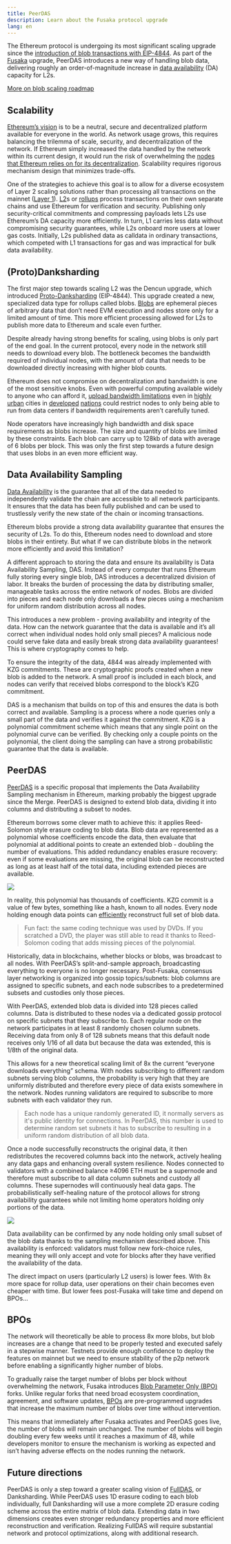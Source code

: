 ```yaml
---
title: PeerDAS
description: Learn about the Fusaka protocol upgrade
lang: en
---
```


The Ethereum protocol is undergoing its most significant scaling upgrade since the [introduction of blob transactions with EIP-4844](https://ethereum.org/en/roadmap/danksharding/). As part of the [Fusaka](https://ethereum.org/en/roadmap/fusaka) upgrade, PeerDAS introduces a new way of handling blob data, delivering roughly an order-of-magnitude increase in [data availability](https://l2beat.com/glossary#data-availability) (DA) capacity for L2s.

[More on blob scaling roadmap](https://blog.ethereum.org/2025/08/22/protocol-update-002)

## Scalability

[Ethereum’s vision](https://ethereum.org/en/roadmap/vision/) is to be a neutral, secure and decentralized platform available for everyone in the world. As network usage grows, this requires balancing the trilemma of scale, security, and decentralization of the network. If Ethereum simply increased the data handled by the network within its current design, it would run the risk of overwhelming the [nodes that Ethereum relies on for its decentralization](https://ethereum.org/en/developers/docs/nodes-and-clients/). Scalability requires rigorous mechanism design that minimizes trade-offs.

One of the strategies to achieve this goal is to allow for a diverse ecosystem of Layer 2 scaling solutions rather than processing all transactions on the mainnet ([Layer 1](https://l2beat.com/glossary#layer-1)). [L2](https://l2beat.com/glossary#layer-2)s or [rollups](https://l2beat.com/glossary#rollup) process transactions on their own separate chains and use Ethereum for verification and security. Publishing only security-critical commitments and compressing payloads lets L2s use Ethereum’s DA capacity more efficiently. In turn, L1 carries less data without compromising security guarantees, while L2s onboard more users at lower gas costs. Initially, L2s published data as calldata in ordinary transactions, which competed with L1 transactions for gas and was impractical for bulk data availability.

## (Proto)Danksharding

The first major step towards scaling L2 was the Dencun upgrade, which introduced [Proto-Danksharding](https://ethereum.org/en/roadmap/danksharding/) (EIP-4844). This upgrade created a new, specialized data type for rollups called blobs. [Blobs](https://l2beat.com/glossary#blobs) are ephemeral pieces of arbitrary data that don’t need EVM execution and nodes store only for a limited amount of time. This more efficient processing allowed for L2s to publish more data to Ethereum and scale even further. 

Despite already having strong benefits for scaling, using blobs is only part of the end goal. In the current protocol, every node in the network still needs to download every blob. The bottleneck becomes the bandwidth required of individual nodes, with the amount of data that needs to be downloaded directly increasing with higher blob counts. 

Ethereum does not compromise on decentralization and bandwidth is one of the most sensitive knobs. Even with powerful computing available widely to anyone who can afford it, [upload bandwidth limitations](https://www.speedtest.net/global-index) even in [highly](https://www.speedtest.net/global-index/germany) [urban](https://www.speedtest.net/global-index/belgium#fixed) cities in [developed](https://www.speedtest.net/global-index/australia#fixed) [nations](https://www.speedtest.net/global-index/united-states#mobile) could restrict nodes to only being able to run from data centers if bandwidth requirements aren’t carefully tuned.

Node operators have increasingly high bandwidth and disk space requirements as blobs increase. The size and quantity of blobs are limited by these constraints. Each blob can carry up to 128kb of data with average of 6 blobs per block. This was only the first step towards a future design that uses blobs in an even more efficient way.

## Data Availability Sampling

[Data Availability](https://ethereum.org/en/developers/docs/data-availability/) is the guarantee that all of the data needed to independently validate the chain are accessible to all network participants. It ensures that the data has been fully published and can be used to trustlessly verify the new state of the chain or incoming transactions. 

Ethereum blobs provide a strong data availability guarantee that ensures the security of L2s. To do this, Ethereum nodes need to download and store blobs in their entirety. But what if we can distribute blobs in the network more efficiently and avoid this limitation? 

A different approach to storing the data and ensure its availability is Data Availability Sampling, DAS. Instead of every computer that runs Ethereum fully storing every single blob, DAS introduces a decentralized division of labor. It breaks the burden of processing the data by distributing smaller, manageable tasks across the entire network of nodes. Blobs are divided into pieces and each node only downloads a few pieces using a mechanism for uniform random distribution across all nodes. 

This introduces a new problem - proving availability and integrity of the data. How can the network guarantee that the data is available and it’s all correct when individual nodes hold only small pieces? A malicious node could serve fake data and easily break strong data availability guarantees! This is where cryptography comes to help. 

To ensure the integrity of the data, 4844 was already implemented with KZG commitments. These are cryptographic proofs created when a new blob is added to the network. A small proof is included in each block, and nodes can verify that received blobs correspond to the block’s KZG commitment.

DAS is a mechanism that builds on top of this and ensures the data is both correct and available. Sampling is a process where a node queries only a small part of the data and verifies it against the commitment. KZG is a polynomial commitment scheme which means that any single point on the polynomial curve can be verified. By checking only a couple points on the polynomial, the client doing the sampling can have a strong probabilistic guarantee that the data is available. 

## PeerDAS

[PeerDAS](https://eips.ethereum.org/EIPS/eip-7594) is a specific proposal that implements the Data Availability Sampling mechanism in Ethereum, marking probably the biggest upgrade since the Merge. PeerDAS is designed to extend blob data, dividing it into columns and distributing a subset to nodes.

Ethereum borrows some clever math to achieve this: it applies Reed-Solomon style erasure coding to blob data. Blob data are represented as a polynomial whose coefficients encode the data, then evaluate that polynomial at additional points to create an extended blob - doubling the number of evaluations. This added redundancy enables erasure recovery: even if some evaluations are missing, the original blob can be reconstructed as long as at least half of the total data, including extended pieces are available.

![](./polynomial.png)

In reality, this polynomial has thousands of coefficients. KZG commit is a value of few bytes, something like a hash, known to all nodes. Every node holding enough data points can [efficiently](https://arxiv.org/abs/2207.11079) reconstruct full set of blob data. 

> Fun fact: the same coding technique was used by DVDs. If you scratched a DVD, the player was still able to read it thanks to Reed-Solomon coding that adds missing pieces of the polynomial. 

Historically, data in blockchains, whether blocks or blobs, was broadcast to all nodes. With PeerDAS’s split-and-sample approach, broadcasting everything to everyone is no longer necessary. Post-Fusaka, consensus layer networking is organized into gossip topics/subnets: blob columns are assigned to specific subnets, and each node subscribes to a predetermined subsets and custodies only those pieces.

With PeerDAS, extended blob data is divided into 128 pieces called columns. Data is distributed to these nodes via a dedicated gossip protocol on specific subnets that they subscribe to. Each regular node on the network participates in at least 8 randomly chosen column subnets. Receiving data from only 8 of 128 subnets means that this default node receives only 1/16 of all data but because the data was extended, this is 1/8th of the original data. 

This allows for a new theoretical scaling limit of 8x the current “everyone downloads everything” schema. With nodes subscribing to different random subnets serving blob columns, the probability is very high that they are uniformly distributed and therefore every piece of data exists somewhere in the network. Nodes running validators are required to subscribe to more subnets with each validator they run.

> Each node has a unique randomly generated ID, it normally servers as it's public identity for connections. In PeerDAS, this number is used to determine random set subnets it has to subscribe to resulting in a uniform random distribution of all blob data.

Once a node successfully reconstructs the original data, it then redistributes the recovered columns back into the network, actively healing any data gaps and enhancing overall system resilience. Nodes connected to validators with a combined balance ≥4096 ETH must be a supernode and therefore must subscribe to all data column subnets and custody all columns. These supernodes will continuously heal data gaps. The probabilistically self-healing nature of the protocol allows for strong availability guarantees while not limiting home operators holding only portions of the data. 

![](subnets.png)

Data availability can be confirmed by any node holding only small subset of the blob data thanks to the sampling mechanism described above. This availability is enforced: validators must follow new fork-choice rules, meaning they will only accept and vote for blocks after they have verified the availability of the data.

The direct impact on users (particularly L2 users) is lower fees. With 8x more space for rollup data, user operations on their chain becomes even cheaper with time. But lower fees post-Fusaka will take time and depend on BPOs…

## BPOs

The network will theoretically be able to process 8x more blobs, but blob increases are a change that need to be properly tested and executed safely in a stepwise manner. Testnets provide enough confidence to deploy the features on mainnet but we need to ensure stability of the p2p network before enabling a significantly higher number of blobs. 

To gradually raise the target number of blobs per block without overwhelming the network, Fusaka introduces [Blob Parameter Only (BPO)](https://ethereum-magicians.org/t/blob-parameter-only-bpo-forks/22623) forks. Unlike regular forks that need broad ecosystem coordination, agreement, and software updates, [BPOs](https://eips.ethereum.org/EIPS/eip-7892) are pre-programmed upgrades that increase the maximum number of blobs over time without intervention.

This means that immediately after Fusaka activates and PeerDAS goes live, the number of blobs will remain unchanged. The number of blobs will begin doubling every few weeks until it reaches a maximum of 48, while developers monitor to ensure the mechanism is working as expected and isn’t having adverse effects on the nodes running the network.

## Future directions

PeerDAS is only a step toward a greater scaling vision of [FullDAS](https://ethresear.ch/t/fulldas-towards-massive-scalability-with-32mb-blocks-and-beyond/19529), or Danksharding. While PeerDAS uses 1D erasure coding to each blob individually, full Danksharding will use a more complete 2D erasure coding scheme across the entire matrix of blob data. Extending data in two dimensions creates even stronger redundancy properties and more efficient reconstruction and verification. Realizing FullDAS will require substantial network and protocol optimizations, along with additional research.